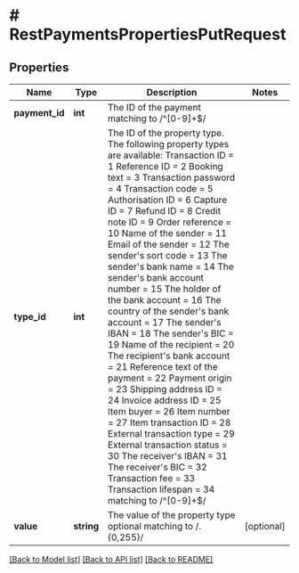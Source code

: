 # # RestPaymentsPropertiesPutRequest

## Properties

Name | Type | Description | Notes
------------ | ------------- | ------------- | -------------
**payment_id** | **int** | The ID of the payment  matching to /^[0-9]+$/ |
**type_id** | **int** | The ID of the property type. The following property types are available:      Transaction ID &#x3D; 1     Reference ID &#x3D; 2     Booking text &#x3D; 3     Transaction password &#x3D; 4     Transaction code &#x3D; 5     Authorisation ID &#x3D; 6     Capture ID &#x3D; 7     Refund ID &#x3D; 8     Credit note ID &#x3D; 9     Order reference &#x3D; 10     Name of the sender &#x3D; 11     Email of the sender &#x3D; 12     The sender&#39;s sort code &#x3D; 13     The sender&#39;s bank name &#x3D; 14     The sender&#39;s bank account number &#x3D; 15     The holder of the bank account &#x3D; 16     The country of the sender&#39;s bank account &#x3D; 17     The sender&#39;s IBAN &#x3D; 18     The sender&#39;s BIC &#x3D; 19     Name of the recipient &#x3D; 20     The recipient&#39;s bank account &#x3D; 21     Reference text of the payment &#x3D; 22     Payment origin &#x3D; 23     Shipping address ID &#x3D; 24     Invoice address ID &#x3D; 25     Item buyer &#x3D; 26     Item number &#x3D; 27     Item transaction ID &#x3D; 28     External transaction type &#x3D; 29     External transaction status &#x3D; 30     The receiver&#39;s IBAN &#x3D; 31     The receiver&#39;s BIC &#x3D; 32     Transaction fee &#x3D; 33     Transaction lifespan &#x3D; 34   matching to /^[0-9]+$/ |
**value** | **string** | The value of the property type optional matching to /.{0,255}/ | [optional]

[[Back to Model list]](../../README.md#models) [[Back to API list]](../../README.md#endpoints) [[Back to README]](../../README.md)

